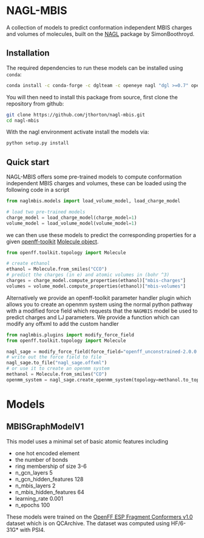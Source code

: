 # NAGL-MBIS

A collection of models to predict conformation independent MBIS charges and volumes of molecules, built on the [NAGL](https://github.com/SimonBoothroyd/na)
package by SimonBoothroyd.

## Installation

The required dependencies to run these models can be installed using ``conda``:

```bash
conda install -c conda-forge -c dglteam -c openeye nagl "dgl >=0.7" openff-toolkit pytorch-lightning qubekit openeye-toolkits
```

You will then need to install this package from source, first clone the repository from github:

```bash
git clone https://github.com/jthorton/nagl-mbis.git
cd nagl-mbis
```

With the nagl environment activate install the models via:

```bash
python setup.py install
```

## Quick start
NAGL-MBIS offers some pre-trained models to compute conformation independent MBIS charges and volumes, these can be loaded
using the following code in a script

```python
from naglmbis.models import load_volume_model, load_charge_model

# load two pre-trained models
charge_model = load_charge_model(charge_model=1)
volume_model = load_volume_model(volume_model=1)
```

we can then use these models to predict the corresponding properties for a given [openff-toolkit](https://github.com/openforcefield/openff-toolkit) [Molecule object](https://docs.openforcefield.org/projects/toolkit/en/stable/users/molecule_cookbook.html#cookbook-every-way-to-make-a-molecule).

```python
from openff.toolkit.topology import Molecule

# create ethanol
ethanol = Molecule.from_smiles("CCO")
# predict the charges (in e) and atomic volumes in (bohr ^3)
charges = charge_model.compute_properties(ethanol)["mbis-charges"]
volumes = volume_model.compute_properties(ethanol)["mbis-volumes"]
```

Alternatively we provide an openff-toolkit parameter handler plugin which allows you to create an openmm system
using the normal python pathway with a modified force field which requests that the ``NAGMBIS`` model be used to 
predict charges and LJ parameters. We provide a function which can modify any offxml to add the custom handler

```python
from naglmbis.plugins import modify_force_field
from openff.toolkit.topology import Molecule

nagl_sage = modify_force_field(force_field="openff_unconstrained-2.0.0.offxml")
# write out the force field to file
nagl_sage.to_file("nagl_sage.offxml")
# or use it to create an openmm system
methanol = Molecule.from_smiles("CO")
openmm_system = nagl_sage.create_openmm_system(topology=methanol.to_topology())
```

# Models

## MBISGraphModelV1

This model uses a minimal set of basic atomic features including

- one hot encoded element
- the number of bonds
- ring membership of size 3-6
- n_gcn_layers 5
- n_gcn_hidden_features 128
- n_mbis_layers 2
- n_mbis_hidden_features 64
- learning_rate 0.001
- n_epochs 100

These models were trained on the [OpenFF ESP Fragment Conformers v1.0](https://github.com/openforcefield/qca-dataset-submission/tree/master/submissions/2022-01-16-OpenFF-ESP-Fragment-Conformers-v1.0) dataset
which is on QCArchive. The dataset was computed using HF/6-31G* with PSI4.  


